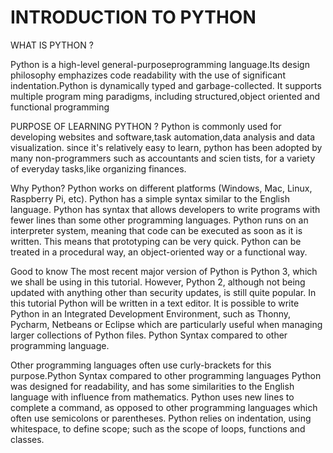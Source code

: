 # INTRODUCTION TO PYTHON
WHAT IS PYTHON ?

Python is a high-level general-purposeprogramming language.Its design philosophy emphazizes code readability with
 the use of significant indentation.Python is dynamically typed and garbage-collected. It supports multiple program
ming paradigms, including structured,object oriented and functional programming
 


PURPOSE OF LEARNING PYTHON ?
Python is commonly used for developing websites and software,task automation,data analysis and data visualization.
 since it's relatively easy to learn, python has been adopted by many non-programmers such as accountants and scien
tists, for a variety of everyday tasks,like organizing finances.


Why Python?
Python works on different platforms (Windows, Mac, Linux, Raspberry Pi, etc).
Python has a simple syntax similar to the English language.
Python has syntax that allows developers to write programs with fewer lines than some other programming languages.
Python runs on an interpreter system, meaning that code can be executed as soon as it is written. This means that prototyping can be very quick.
Python can be treated in a procedural way, an object-oriented way or a functional way.


Good to know
The most recent major version of Python is Python 3, which we shall be using in this tutorial. However, Python 2, although not being updated with anything other than security updates, is still quite popular.
In this tutorial Python will be written in a text editor. It is possible to write Python in an Integrated Development Environment, such as Thonny, Pycharm, Netbeans or Eclipse which are particularly useful when managing larger collections of Python files.
Python Syntax compared to other programming language.


 Other programming languages often use curly-brackets for this purpose.Python Syntax compared to other programming languages
Python was designed for readability, and has some similarities to the English language with influence from mathematics.
Python uses new lines to complete a command, as opposed to other programming languages which often use semicolons or parentheses.
Python relies on indentation, using whitespace, to define scope; such as the scope of loops, functions and classes.
